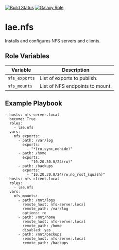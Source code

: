 [![Build Status](https://travis-ci.org/lae/ansible-role-nfs.svg?branch=master)](https://travis-ci.org/lae/ansible-role-nfs)
[![Galaxy Role](https://img.shields.io/badge/ansible--galaxy-nfs-blue.svg)](https://galaxy.ansible.com/lae/nfs/)

lae.nfs
=========

Installs and configures NFS servers and clients.

Role Variables
--------------

| Variable    | Description                   |
|-------------|-------------------------------|
|`nfs_exports`|List of exports to publish.    |
|`nfs_mounts` |List of NFS endpoints to mount.|

Example Playbook
----------------

```
- hosts: nfs-server.local
  become: True
  roles:
    - lae.nfs
  vars:
    nfs_exports:
      - path: /var/log
        exports:
          - "*(ro,sync,nohide)"
      - path: /home
        exports:
          - "10.20.30.0/24(rw)"
      - path: /backups
        exports:
          - "10.20.30.0/24(rw,no_root_squash)"
- hosts: nfs-client.local
  roles:
    - lae.nfs
  vars:
    nfs_mounts:
      - path: /mnt/logs
        remote_host: nfs-server.local
        remote_path: /var/log
        options: ro
      - path: /mnt/home
        remote_host: nfs-server.local
        remote_path: /home
        disabled: yes
      - path: /mnt/backups
        remote_host: nfs-server.local
        remote_path: /backups
```
